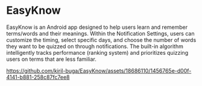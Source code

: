 # EasyKnow

EasyKnow is an Android app designed to help users learn and remember terms/words and their meanings. Within the Notification Settings, users can customize the timing, select specific days, and choose the number of words they want to be quizzed on through notifications. The built-in algorithm intelligently tracks performance (ranking system) and prioritizes quizzing users on terms that are less familiar.

https://github.com/kiril-buga/EasyKnow/assets/18686110/1456765e-d00f-4141-b881-258c87fc7ee8
